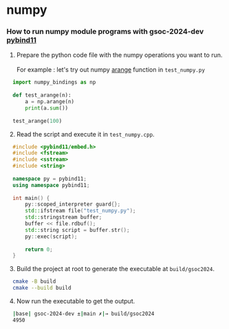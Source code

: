 # numpy

### How to run **numpy** module programs with **gsoc-2024-dev** [pybind11](https://github.com/pocketpy/gsoc-2024-dev/tree/main/pybind11)

1. Prepare the python code file with the numpy operations you want to run. \
\
 For example : let's try out numpy [arange](https://numpy.org/doc/stable/reference/generated/numpy.arange.html) function in `test_numpy.py`
```py
  import numpy_bindings as np
  
  def test_arange(n):
      a = np.arange(n)
      print(a.sum())
  
  test_arange(100)
  ```

2. Read the script and execute it in `test_numpy.cpp`. 
```cpp
  #include <pybind11/embed.h>
  #include <fstream>
  #include <sstream>
  #include <string>
  
  namespace py = pybind11;
  using namespace pybind11;
  
  int main() {
      py::scoped_interpreter guard{};
      std::ifstream file("test_numpy.py");
      std::stringstream buffer;
      buffer << file.rdbuf();
      std::string script = buffer.str();
      py::exec(script);
  
      return 0;
  }
```

3. Build the project at root to generate the executable at `build/gsoc2024`.
```sh
  cmake -B build
  cmake --build build
```
4. Now run the executable to get the output. 
```sh
  |base| gsoc-2024-dev ±|main ✗|→ build/gsoc2024 
  4950
```
